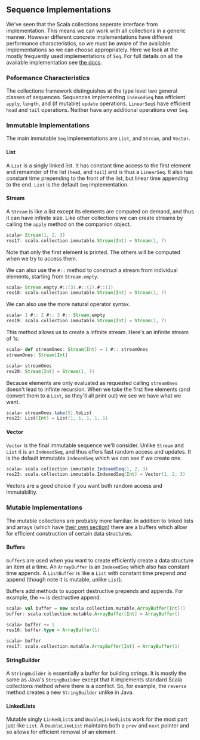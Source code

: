 ## Sequence Implementations

We've seen that the Scala collections seperate interface from implementation. This means we can work with all collections in a generic manner. However different concrete implementations have different performance characteristics, so we must be aware of the available implementations so we can choose appropriately. Here we look at the mostly frequently used implementations of `Seq`. For full details on all the available implementation see [the docs](http://docs.scala-lang.org/overviews/collections/introduction.html).

### Peformance Characteristics

The collections framework distinguishes at the type level two general classes of sequences. Sequences implementing `IndexedSeq` has efficient `apply`, `length`, and (if mutable) `update` operations. `LinearSeq`s have efficient `head` and `tail` operations. Neither have any additional operations over `Seq`.

### Immutable Implementations

The main immutable `Seq` implementations are `List`, and `Stream`, and `Vector`.

#### List

A `List` is a singly linked list. It has constant time access to the first element and remainder of the list (`head`, and `tail`) and is thus a `LinearSeq`. It also has constant time prepending to the front of the list, but linear time appending to the end. `List` is the default `Seq` implementation.

#### Stream

A `Stream` is like a list except its elements are computed on demand, and thus it can have infinite size. Like other collections we can create streams by calling the `apply` method on the companion object.

~~~ scala
scala> Stream(1, 2, 3)
res17: scala.collection.immutable.Stream[Int] = Stream(1, ?)
~~~

Note that only the first element is printed. The others will be computed when we try to access them.

We can also use the `#::` method to construct a stream from individual elements, starting from `Stream.empty`.

~~~ scala
scala> Stream.empty.#::(3).#::(2).#::(1)
res18: scala.collection.immutable.Stream[Int] = Stream(1, ?)
~~~

We can also use the more natural operator syntax.

~~~ scala
scala> 1 #:: 2 #:: 3 #:: Stream.empty
res19: scala.collection.immutable.Stream[Int] = Stream(1, ?)
~~~

This method allows us to create a infinite stream. Here's an infinite stream of 1s:

~~~ scala
scala> def streamOnes: Stream[Int] = 1 #:: streamOnes
streamOnes: Stream[Int]

scala> streamOnes
res20: Stream[Int] = Stream(1, ?)
~~~

Because elements are only evaluated as requested calling `streamOnes` doesn't lead to infinte recursion. When we take the first five elements (and convert them to a `List`, so they'll all print out) we see we have what we want.

~~~ scala
scala> streamOnes.take(5).toList
res22: List[Int] = List(1, 1, 1, 1, 1)
~~~

#### Vector

`Vector` is the final immutable sequence we'll consider. Unlike `Stream` and `List` it is an `IndexedSeq`, and thus offers fast random access and updates. It is the default immutable `IndexedSeq` which we can see if we create one.

~~~ scala
scala> scala.collection.immutable.IndexedSeq(1, 2, 3)
res23: scala.collection.immutable.IndexedSeq[Int] = Vector(1, 2, 3)
~~~

Vectors are a good choice if you want both random access and immutability.


### Mutable Implementations

The mutable collections are probably more familiar. In addition to linked lists and arrays (which have [their own section](arrays-and-strings.html)) there are a buffers which allow for efficient construction of certain data structures.

#### Buffers

`Buffer`s are used when you want to create efficiently create a data structure an item at a time. An `ArrayBuffer` is an `IndexedSeq` which also has constant time appends. A `ListBuffer` is like a `List` with constant time prepend *and* append (though note it is mutable, unlike `List`).

Buffers add methods to support destructive prepends and appends. For example, the `+=` is destructive append.

~~~ scala
scala> val buffer = new scala.collection.mutable.ArrayBuffer[Int]()
buffer: scala.collection.mutable.ArrayBuffer[Int] = ArrayBuffer()

scala> buffer += 1
res16: buffer.type = ArrayBuffer(1)

scala> buffer
res17: scala.collection.mutable.ArrayBuffer[Int] = ArrayBuffer(1)
~~~


#### StringBuilder

A `StringBuilder` is essentially a buffer for building strings. It is mostly the same as Java's `StringBuilder` except that it implements standard Scala collections method where there is a conflict. So, for example, the `reverse` method creates a new `StringBuilder` unlike in Java.

#### LinkedLists

Mutable singly `LinkedList`s and `DoubleLinkedList`s work for the most part just like `List`. A `DoubleLikeList` maintains both a `prev` and `next` pointer and so allows for efficient removal of an element.
